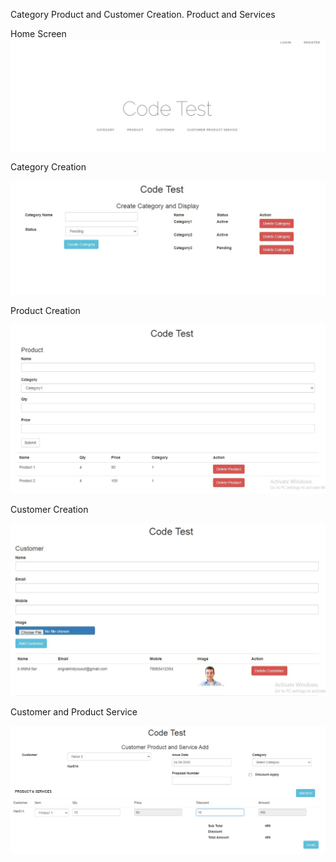 Category Product and Customer Creation. Product and Services


Home Screen
![Figure 1](https://github.com/haruncse/code-test/blob/master/1.jpg)

Category Creation

![Figure 2](https://github.com/haruncse/code-test/blob/master/2.jpg)

Product Creation

![Figure 3](https://github.com/haruncse/code-test/blob/master/3.jpg)

Customer Creation

![Figure 4](https://github.com/haruncse/code-test/blob/master/4.jpg)


Customer and Product Service

![Figure 5](https://github.com/haruncse/code-test/blob/master/5.jpg)

